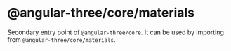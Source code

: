 # @angular-three/core/materials

Secondary entry point of `@angular-three/core`. It can be used by importing from `@angular-three/core/materials`.

